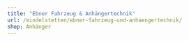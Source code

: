 ```yaml
---
title: "Ebner Fahrzeug & Anhängertechnik"
url: /mindelstetten/ebner-fahrzeug-und-anhaengertechnik/
shop: Anhänger
---
```

